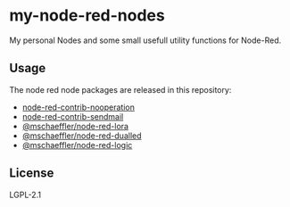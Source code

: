# my-node-red-nodes

My personal Nodes and some small usefull utility functions for Node-Red.

## Usage

The node red node packages are released in this repository:

- [node-red-contrib-nooperation](node-red-contrib-nop/README.md)
- [node-red-contrib-sendmail](node-red-contrib-sendmail/README.md)
- [@mschaeffler/node-red-lora](node-red-contrib-lora/README.md)
- [@mschaeffler/node-red-dualled](node-red-dualled/README.md)
- [@mschaeffler/node-red-logic](node-red-logic/README.md)

## License

LGPL-2.1
